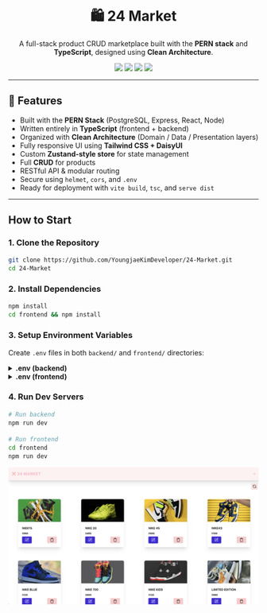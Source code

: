 <h1 align="center">🛍️ 24 Market</h1>
<p align="center">
  A full-stack product CRUD marketplace built with the <strong>PERN stack</strong> and <strong>TypeScript</strong>, designed using <strong>Clean Architecture</strong>.
</p>

<p align="center">
  <img src="https://img.shields.io/badge/TypeScript-Strict-blue?style=for-the-badge"/>
  <img src="https://img.shields.io/badge/Frontend-React%20+%20Vite-blueviolet?style=for-the-badge"/>
  <img src="https://img.shields.io/badge/PostgreSQL-Neon-success?style=for-the-badge"/>
  <img src="https://img.shields.io/badge/Backend-Express%20%2B%20TS-brightgreen?style=for-the-badge"/>
</p>

---

## 🧠 Features

- Built with the **PERN Stack** (PostgreSQL, Express, React, Node)
- Written entirely in **TypeScript** (frontend + backend)
- Organized with **Clean Architecture** (Domain / Data / Presentation layers)
- Fully responsive UI using **Tailwind CSS + DaisyUI**
- Custom **Zustand-style store** for state management
- Full **CRUD** for products
- RESTful API & modular routing
- Secure using `helmet`, `cors`, and `.env`
- Ready for deployment with `vite build`, `tsc`, and `serve dist`

---

## How to Start

### 1. Clone the Repository

```bash
git clone https://github.com/YoungjaeKimDeveloper/24-Market.git
cd 24-Market
```

### 2. Install Dependencies

```bash
npm install
cd frontend && npm install
```

### 3. Setup Environment Variables

Create `.env` files in both `backend/` and `frontend/` directories:

<details>
<summary><strong>.env (backend)</strong></summary>

```env
PORT=8080
NEON_DATABASE_URL=your_postgres_url
```

</details>

<details>
<summary><strong>.env (frontend)</strong></summary>

```env
VITE_LOCAL_HOST=localhost:8080
```

</details>

### 4. Run Dev Servers

```bash
# Run backend
npm run dev

# Run frontend
cd frontend
npm run dev
```

![App Screenshot](./frontend/public/screenShot.png)
